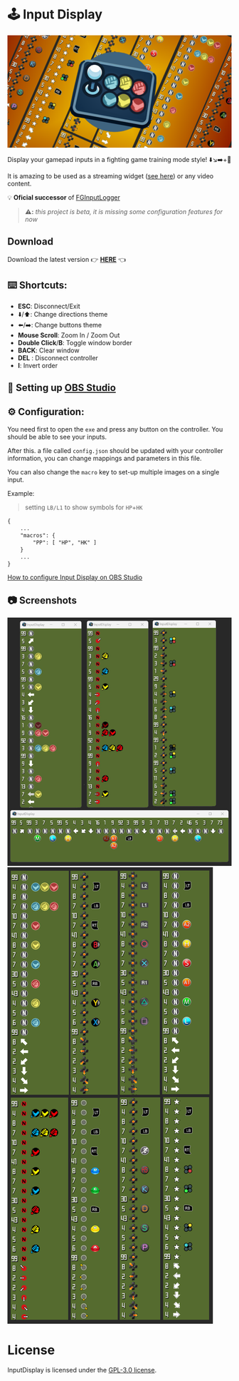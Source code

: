 # 🕹️ Input Display

![](assets/img/social_preview.png)

Display your gamepad inputs in a fighting game training mode style! ⬇️↘️➡️+👊

It is amazing to be used as a streaming
widget ([see here](https://github.com/lucasteles/InputDisplay/blob/master/how_to_obs.md)) or any video content.

💡 **Oficial successor** of [FGInputLogger](https://github.com/lucasteles/FGInputLogger)

> **⚠️:** _this project is beta, it is missing some configuration features for now_

## Download

Download the latest version 👉 [**HERE**](https://github.com/lucasteles/InputDisplay/releases) 👈

## ⌨️ Shortcuts:

- ️**ESC**: Disconnect/Exit
- ⬇️/⬆️: Change directions theme
- ⬅️/➡️: Change buttons theme
- **Mouse Scroll**: Zoom In / Zoom Out
- ️**Double Click**/**B**: Toggle window border
- ️**BACK**: Clear window
- ️**DEL** : Disconnect controller
- ️**I**: Invert order

## 🎥 Setting up [OBS Studio](https://obsproject.com)

## ⚙️ Configuration:

You need first to open the `exe` and press any button on the controller. You should be able to see your inputs.

After this. a file called `config.json` should be updated with your controller information,
you can change mappings and parameters in this file.

You can also change the `macro` key to set-up multiple images on a single input.

Example:
> setting `LB/L1` to show symbols for `HP`+`HK`

```
{
    ...
    "macros": {
        "PP": [ "HP", "HK" ]
    }
    ...
}
```

[How to configure Input Display on OBS Studio](https://github.com/lucasteles/InputDisplay/blob/master/how_to_obs.md)

## 📷 Screenshots

![](assets/img/print.png)
![](assets/img/themes.png)

License
=======
InputDisplay is licensed under the [GPL-3.0 license](LICENSE.txt).
